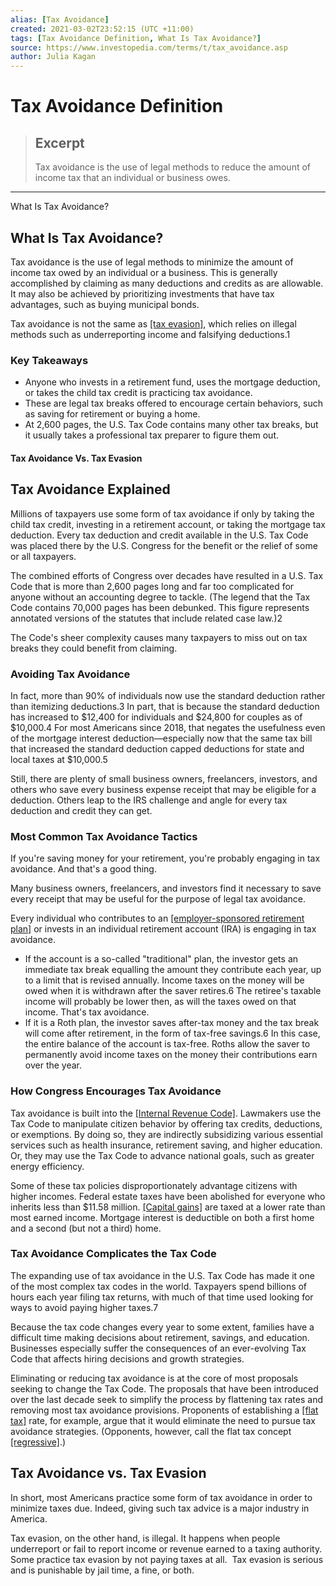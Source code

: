 ```yaml
---
alias: [Tax Avoidance]
created: 2021-03-02T23:52:15 (UTC +11:00)
tags: [Tax Avoidance Definition, What Is Tax Avoidance?]
source: https://www.investopedia.com/terms/t/tax_avoidance.asp
author: Julia Kagan
---
```


# Tax Avoidance Definition

> ## Excerpt
> Tax avoidance is the use of legal methods to reduce the amount of income tax that an individual or business owes.

---

What Is Tax Avoidance?
## What Is Tax Avoidance?

Tax avoidance is the use of legal methods to minimize the amount of income tax owed by an individual or a business. This is generally accomplished by claiming as many deductions and credits as are allowable. It may also be achieved by prioritizing investments that have tax advantages, such as buying municipal bonds.

Tax avoidance is not the same as [[tax evasion]](https://www.investopedia.com/terms/t/taxevasion.asp), which relies on illegal methods such as underreporting income and falsifying deductions.1

### Key Takeaways

-   Anyone who invests in a retirement fund, uses the mortgage deduction, or takes the child tax credit is practicing tax avoidance.
-   These are legal tax breaks offered to encourage certain behaviors, such as saving for retirement or buying a home.
-   At 2,600 pages, the U.S. Tax Code contains many other tax breaks, but it usually takes a professional tax preparer to figure them out.

#### Tax Avoidance Vs. Tax Evasion

## Tax Avoidance Explained

Millions of taxpayers use some form of tax avoidance if only by taking the child tax credit, investing in a retirement account, or taking the mortgage tax deduction. Every tax deduction and credit available in the U.S. Tax Code was placed there by the U.S. Congress for the benefit or the relief of some or all taxpayers.

The combined efforts of Congress over decades have resulted in a U.S. Tax Code that is more than 2,600 pages long and far too complicated for anyone without an accounting degree to tackle. (The legend that the Tax Code contains 70,000 pages has been debunked. This figure represents annotated versions of the statutes that include related case law.)2

The Code's sheer complexity causes many taxpayers to miss out on tax breaks they could benefit from claiming.

### Avoiding Tax Avoidance

In fact, more than 90% of individuals now use the standard deduction rather than itemizing deductions.3 In part, that is because the standard deduction has increased to $12,400 for individuals and $24,800 for couples as of $10,000.4 For most Americans since 2018, that negates the usefulness even of the mortgage interest deduction—especially now that the same tax bill that increased the standard deduction capped deductions for state and local taxes at $10,000.5

Still, there are plenty of small business owners, freelancers, investors, and others who save every business expense receipt that may be eligible for a deduction. Others leap to the IRS challenge and angle for every tax deduction and credit they can get.

### Most Common Tax Avoidance Tactics

If you're saving money for your retirement, you're probably engaging in tax avoidance. And that's a good thing.

Many business owners, freelancers, and investors find it necessary to save every receipt that may be useful for the purpose of legal tax avoidance.

Every individual who contributes to an [[employer-sponsored retirement plan]](https://www.investopedia.com/terms/e/employer_sponsored_plan.asp) or invests in an individual retirement account (IRA) is engaging in tax avoidance.

-   If the account is a so-called "traditional" plan, the investor gets an immediate tax break equalling the amount they contribute each year, up to a limit that is revised annually. Income taxes on the money will be owed when it is withdrawn after the saver retires.6 The retiree's taxable income will probably be lower then, as will the taxes owed on that income. That's tax avoidance.
-   If it is a Roth plan, the investor saves after-tax money and the tax break will come after retirement, in the form of tax-free savings.6 In this case, the entire balance of the account is tax-free. Roths allow the saver to permanently avoid income taxes on the money their contributions earn over the year.

### How Congress Encourages Tax Avoidance

Tax avoidance is built into the [[Internal Revenue Code]](https://www.investopedia.com/terms/i/internal-revenue-code.asp). Lawmakers use the Tax Code to manipulate citizen behavior by offering tax credits, deductions, or exemptions. By doing so, they are indirectly subsidizing various essential services such as health insurance, retirement saving, and higher education. Or, they may use the Tax Code to advance national goals, such as greater energy efficiency.

Some of these tax policies disproportionately advantage citizens with higher incomes. Federal estate taxes have been abolished for everyone who inherits less than $11.58 million. [[Capital gains]](https://www.investopedia.com/terms/c/capitalgain.asp) are taxed at a lower rate than most earned income. Mortgage interest is deductible on both a first home and a second (but not a third) home.

### Tax Avoidance Complicates the Tax Code

The expanding use of tax avoidance in the U.S. Tax Code has made it one of the most complex tax codes in the world. Taxpayers spend billions of hours each year filing tax returns, with much of that time used looking for ways to avoid paying higher taxes.7

Because the tax code changes every year to some extent, families have a difficult time making decisions about retirement, savings, and education. Businesses especially suffer the consequences of an ever-evolving Tax Code that affects hiring decisions and growth strategies.

Eliminating or reducing tax avoidance is at the core of most proposals seeking to change the Tax Code. The proposals that have been introduced over the last decade seek to simplify the process by flattening tax rates and removing most tax avoidance provisions. Proponents of establishing a [[flat tax]](https://www.investopedia.com/terms/f/flattax.asp) rate, for example, argue that it would eliminate the need to pursue tax avoidance strategies. (Opponents, however, call the flat tax concept [[regressive]](https://www.investopedia.com/terms/r/regressivetax.asp).)

## Tax Avoidance vs. Tax Evasion

In short, most Americans practice some form of tax avoidance in order to minimize taxes due. Indeed, giving such tax advice is a major industry in America.

Tax evasion, on the other hand, is illegal. It happens when people underreport or fail to report income or revenue earned to a taxing authority. Some practice tax evasion by not paying taxes at all.  Tax evasion is serious and is punishable by jail time, a fine, or both.
